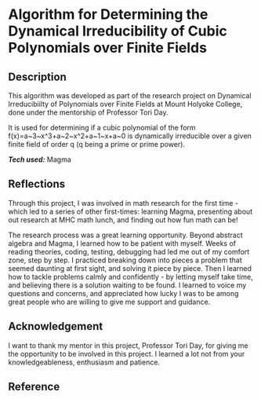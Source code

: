 # Algorithm for Determining the Dynamical Irreducibility of Cubic Polynomials over Finite Fields

## Description

This algorithm was developed as part of the research project on Dynamical Irreducibiilty of Polynomials over Finite Fields at Mount Holyoke College, done under the mentorship of Professor Tori Day.

It is used for determining if a cubic polynomial of the form f(x)=a~3~x^3+a~2~x^2+a~1~x+a~0 is dynamically irreducible over a given finite field of order q (q being a prime or prime power).

***Tech used:*** Magma

## Reflections

Through this project, I was involved in math research for the first time - which led to a series of other first-times: learning Magma, presenting about out research at MHC math lunch, and finding out how fun math can be!

The research process was a great learning opportunity. Beyond abstract algebra and Magma, I learned how to be patient with myself. Weeks of reading theories, coding, testing, debugging had led me out of my comfort zone, step by step. I practiced breaking down into pieces a problem that seemed daunting at first sight, and solving it piece by piece. Then I learned how to tackle problems calmly and confidently - by letting myself take time, and believing there is a solution waiting to be found. I learned to voice my questions and concerns, and appreciated how lucky I was to be among great people who are willing to give me support and guidance.

## Acknowledgement

I want to thank my mentor in this project, Professor Tori Day, for giving me the opportunity to be involved in this project. I learned a lot not from your knowledgeableness, enthusiasm and patience.

## Reference
